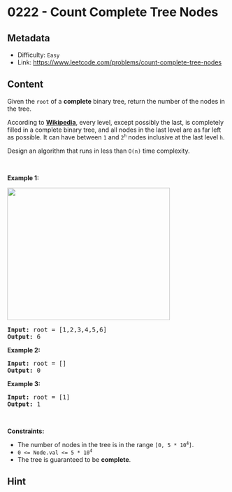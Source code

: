 # 0222 - Count Complete Tree Nodes

## Metadata

 - Difficulty: `Easy`
 - Link: https://www.leetcode.com/problems/count-complete-tree-nodes

## Content

<p>Given the <code>root</code> of a <strong>complete</strong> binary tree, return the number of the nodes in the tree.</p>

<p>According to <strong><a href="http://en.wikipedia.org/wiki/Binary_tree#Types_of_binary_trees" target="_blank">Wikipedia</a></strong>, every level, except possibly the last, is completely filled in a complete binary tree, and all nodes in the last level are as far left as possible. It can have between <code>1</code> and <code>2<sup>h</sup></code> nodes inclusive at the last level <code>h</code>.</p>

<p>Design an algorithm that runs in less than&nbsp;<code data-stringify-type="code">O(n)</code>&nbsp;time complexity.</p>

<p>&nbsp;</p>
<p><strong class="example">Example 1:</strong></p>
<img alt="" src="https://assets.leetcode.com/uploads/2021/01/14/complete.jpg" style="width: 372px; height: 302px;" />
<pre>
<strong>Input:</strong> root = [1,2,3,4,5,6]
<strong>Output:</strong> 6
</pre>

<p><strong class="example">Example 2:</strong></p>

<pre>
<strong>Input:</strong> root = []
<strong>Output:</strong> 0
</pre>

<p><strong class="example">Example 3:</strong></p>

<pre>
<strong>Input:</strong> root = [1]
<strong>Output:</strong> 1
</pre>

<p>&nbsp;</p>
<p><strong>Constraints:</strong></p>

<ul>
	<li>The number of nodes in the tree is in the range <code>[0, 5 * 10<sup>4</sup>]</code>.</li>
	<li><code>0 &lt;= Node.val &lt;= 5 * 10<sup>4</sup></code></li>
	<li>The tree is guaranteed to be <strong>complete</strong>.</li>
</ul>


## Hint


